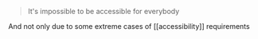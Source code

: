 > It's impossible to be accessible for everybody

And not only due to some extreme cases of [[accessibility]] requirements